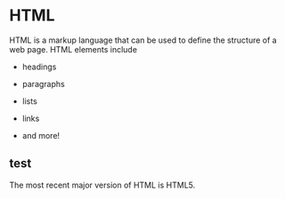 # HTML

HTML is a markup language that can be used to define the structure of a web page. HTML elements include

* headings
* paragraphs
* lists
* links
* and more!

## test
The most recent major version of HTML is HTML5.